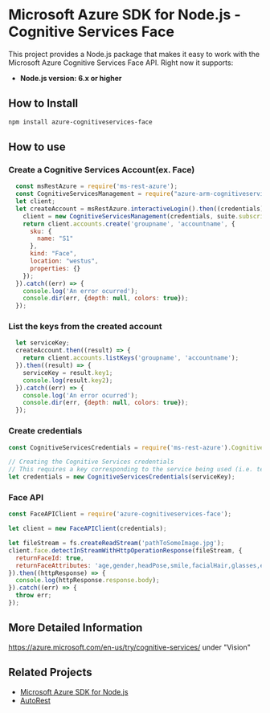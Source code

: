 # Microsoft Azure SDK for Node.js - Cognitive Services Face

This project provides a Node.js package that makes it easy to work with the Microsoft Azure Cognitive Services Face API. Right now it supports:
- **Node.js version: 6.x or higher**


## How to Install

```bash
npm install azure-cognitiveservices-face
```

## How to use

### Create a Cognitive Services Account(ex. Face)

```javascript
  const msRestAzure = require('ms-rest-azure');
  const CognitiveServicesManagement = require("azure-arm-cognitiveservices");
  let client;
  let createAccount = msRestAzure.interactiveLogin().then((credentials) => {
    client = new CognitiveServicesManagement(credentials, suite.subscriptionId);
    return client.accounts.create('groupname', 'accountname', {
      sku: {
        name: "S1"
      },
      kind: "Face",
      location: "westus",
      properties: {}
    });
  }).catch((err) => {
    console.log('An error ocurred');
    console.dir(err, {depth: null, colors: true});
  });
```

### List the keys from the created account

```javascript
  let serviceKey;
  createAccount.then((result) => {
    return client.accounts.listKeys('groupname', 'accountname');
  }).then((result) => {
    serviceKey = result.key1;
    console.log(result.key2);
  }).catch((err) => {
    console.log('An error ocurred');
    console.dir(err, {depth: null, colors: true});
  });
```

### Create credentials

 ```javascript
 const CognitiveServicesCredentials = require('ms-rest-azure').CognitiveServicesCredentials;

 // Creating the Cognitive Services credentials
 // This requires a key corresponding to the service being used (i.e. text-analytics, etc)
 let credentials = new CognitiveServicesCredentials(serviceKey);
 ```

 ### Face API

 ```javascript
 const FaceAPIClient = require('azure-cognitiveservices-face');

 let client = new FaceAPIClient(credentials);

 let fileStream = fs.createReadStream('pathToSomeImage.jpg');
 client.face.detectInStreamWithHttpOperationResponse(fileStream, {
   returnFaceId: true,
   returnFaceAttributes: 'age,gender,headPose,smile,facialHair,glasses,emotion,hair,makeup,occlusion,accessories,exposure,noise'
 }).then((httpResponse) => {
   console.log(httpResponse.response.body);
 }).catch((err) => {
   throw err;
 });
 ```

## More Detailed Information

https://azure.microsoft.com/en-us/try/cognitive-services/ under "Vision"

## Related Projects

- [Microsoft Azure SDK for Node.js](https://github.com/Azure/azure-sdk-for-node)
- [AutoRest](https://github.com/Azure/autorest)